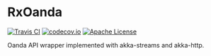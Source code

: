 # RxOanda

[![Travis CI](https://img.shields.io/travis/MartinSeeler/rx-oanda/develop.svg?style=flat-square)](https://travis-ci.org/martinseeler/rx-oanda)
[![codecov.io](https://img.shields.io/codecov/c/github/MartinSeeler/rx-oanda/develop.svg?style=flat-square)](http://codecov.io/github/MartinSeeler/rx-oanda?branch=develop)
[![Apache License](https://img.shields.io/badge/license-APACHE_2-green.svg?style=flat-square)](https://www.apache.org/licenses/LICENSE-2.0)

Oanda API wrapper implemented with akka-streams and akka-http.
